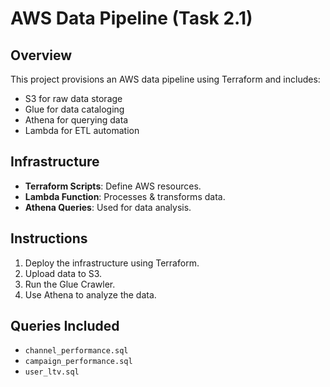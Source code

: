 # AWS Data Pipeline (Task 2.1)

## Overview
This project provisions an AWS data pipeline using Terraform and includes:
- S3 for raw data storage
- Glue for data cataloging
- Athena for querying data
- Lambda for ETL automation

## Infrastructure
- **Terraform Scripts**: Define AWS resources.
- **Lambda Function**: Processes & transforms data.
- **Athena Queries**: Used for data analysis.

## Instructions
1. Deploy the infrastructure using Terraform.
2. Upload data to S3.
3. Run the Glue Crawler.
4. Use Athena to analyze the data.

## Queries Included
- `channel_performance.sql`
- `campaign_performance.sql`
- `user_ltv.sql`
